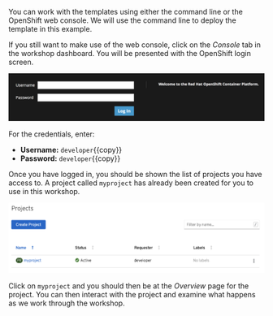 You can work with the templates using either the command line or the OpenShift web console. We will use the command line to deploy the template in this example.

If you still want to make use of the web console, click on the _Console_ tab in the workshop dashboard. You will be presented with the OpenShift login screen.

![Web Console Login](../../assets/jupyternotebooks/jupyterhub-workspace-42/03-web-console-login.png)

For the credentials, enter:

* **Username:** ``developer``{{copy}}
* **Password:** ``developer``{{copy}}

Once you have logged in, you should be shown the list of projects you have access to. A project called ``myproject`` has already been created for you to use in this workshop.

![List of Projects](../../assets/jupyternotebooks/jupyterhub-workspace-42/03-list-of-projects.png)

Click on ``myproject`` and you should then be at the _Overview_ page for
the project. You can then interact with the project and examine what happens as we work through the workshop.
